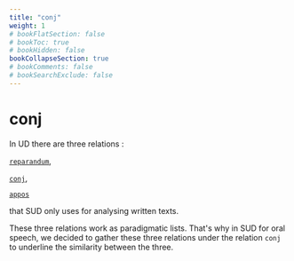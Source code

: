 ```yaml
---
title: "conj"
weight: 1
# bookFlatSection: false
# bookToc: true
# bookHidden: false
bookCollapseSection: true
# bookComments: false
# bookSearchExclude: false
---
```


# conj

In UD there are three relations :

[`reparandum`](https://universaldependencies.org/u/dep/reparandum.html),

[`conj`](https://universaldependencies.org/u/dep/conj.html),

[`appos`](https://universaldependencies.org/u/dep/appos.html)

that SUD only uses for analysing written texts.

These three relations work as paradigmatic lists. That's why in SUD for oral speech, we decided to gather these three relations under the relation `conj` to underline the similarity between the three.
